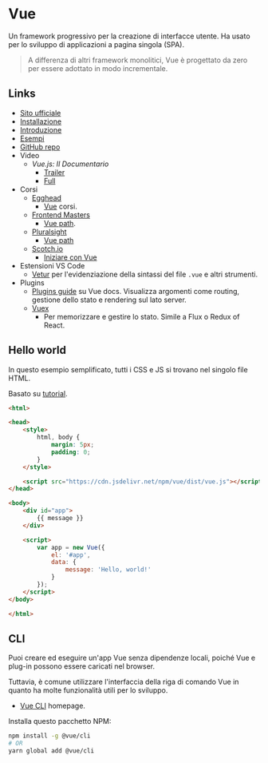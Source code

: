 
# Vue

Un framework progressivo per la creazione di interfacce utente. Ha usato per lo sviluppo di applicazioni a pagina singola (SPA).

> A differenza di altri framework monolitici, Vue è progettato da zero per essere adottato in modo incrementale.

## Links

- [Sito ufficiale](https://vuejs.org)
- [Installazione](https://vuejs.org/v2/guide/installation.html)
- [Introduzione](https://vuejs.org/v2/guide/index.html)
- [Esempi](https://vuejs.org/v2/examples/)
- [GitHub repo](https://github.com/vuejs/vue)
- Video
    - _Vue.js: Il Documentario_
        - [Trailer](https://www.youtube.com/watch?v=2EmYw-O-WLI)
        - [Full](https://www.youtube.com/watch?v=OrxmtDw4pVI)
- Corsi
    - [Egghead](https://egghead.io/)
        - [Vue](https://egghead.io/browse/frameworks/vue) corsi.
    - [Frontend Masters](https://frontendmasters.com)
        - [Vue path](https://frontendmasters.com/learn/vue/).
    - [Pluralsight](https://app.pluralsight.com/)
        - [Vue path](https://app.pluralsight.com/paths/skills/vue)
    - [Scotch.io](https://scotch.io)
        - [Iniziare con Vue](https://scotch.io/courses/getting-started-with-vuejs)
- Estensioni VS Code
	- [Vetur](https://marketplace.visualstudio.com/items?itemName=octref.vetur) per l'evidenziazione della sintassi del file `.vue` e altri strumenti.
- Plugins
	- [Plugins guide](https://vuejs.org/v2/guide/plugins.html) su Vue docs. Visualizza argomenti come routing, gestione dello stato e rendering sul lato server.
	- [Vuex](https://vuex.vuejs.org/)
		- Per memorizzare e gestire lo stato. Simile a Flux o Redux of React.

## Hello world

In questo esempio semplificato, tutti i CSS e JS si trovano nel singolo file HTML.

Basato su [tutorial](https://scrimba.com/p/pXKqta/cQ3QVcr).

```html
<html>

<head>
    <style>
        html, body {
            margin: 5px;
            padding: 0;
        }
    </style>

    <script src="https://cdn.jsdelivr.net/npm/vue/dist/vue.js"></script>
</head>

<body>
    <div id="app">
        {{ message }}
    </div>

    <script>
        var app = new Vue({
            el: '#app',
            data: {
                message: 'Hello, world!'
            }
        });
    </script>
</body>

</html>
```

## CLI

Puoi creare ed eseguire un'app Vue senza dipendenze locali, poiché Vue e plug-in possono essere caricati nel browser.

Tuttavia, è comune utilizzare l'interfaccia della riga di comando Vue in quanto ha molte funzionalità utili per lo sviluppo.

- [Vue CLI](https://cli.vuejs.org/) homepage.

Installa questo pacchetto NPM:

```sh
npm install -g @vue/cli
# OR
yarn global add @vue/cli
```
